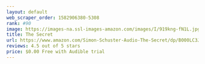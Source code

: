 ```yaml
---
layout: default 
﻿web_scraper_order: 1582906380-5308
rank: #90
image: https://images-na.ssl-images-amazon.com/images/I/919kng-fN1L.jpg
title: The Secret
url: https://www.amazon.com/Simon-Schuster-Audio-The-Secret/dp/B000LC3JX2/ref=zg_mw_audible_90?_encoding=UTF8&psc=1&refRID=8A6QF3909XK0JHQBT5YX
reviews: 4.5 out of 5 stars
price: $0.00 Free with Audible trial
---
```

